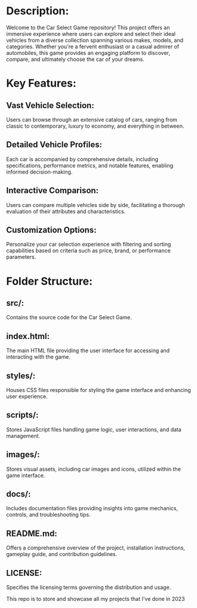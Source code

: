 # Description:
Welcome to the Car Select Game repository! This project offers an immersive experience where users can explore and select their ideal vehicles from a diverse collection spanning various makes, models, and categories. Whether you're a fervent enthusiast or a casual admirer of automobiles, this game provides an engaging platform to discover, compare, and ultimately choose the car of your dreams.

# Key Features:

## Vast Vehicle Selection:
Users can browse through an extensive catalog of cars, ranging from classic to contemporary, luxury to economy, and everything in between.

## Detailed Vehicle Profiles:
Each car is accompanied by comprehensive details, including specifications, performance metrics, and notable features, enabling informed decision-making.

## Interactive Comparison:
Users can compare multiple vehicles side by side, facilitating a thorough evaluation of their attributes and characteristics.

## Customization Options:
Personalize your car selection experience with filtering and sorting capabilities based on criteria such as price, brand, or performance parameters.

# Folder Structure:

## src/:
Contains the source code for the Car Select Game.

## index.html:
The main HTML file providing the user interface for accessing and interacting with the game.

## styles/:
Houses CSS files responsible for styling the game interface and enhancing user experience.

## scripts/:
Stores JavaScript files handling game logic, user interactions, and data management.

## images/:
Stores visual assets, including car images and icons, utilized within the game interface.

## docs/:
Includes documentation files providing insights into game mechanics, controls, and troubleshooting tips.

## README.md:
Offers a comprehensive overview of the project, installation instructions, gameplay guide, and contribution guidelines.

## LICENSE:
Specifies the licensing terms governing the distribution and usage.


This repo is to store and showcase all my projects that I've done in 2023

